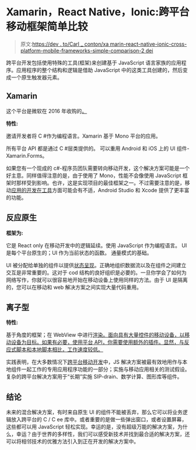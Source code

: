 # Xamarin，React Native，Ionic:跨平台移动框架简单比较

> 原文:[https://dev . to/Carl _ conton/xa marin-react-native-ionic-cross-platform-mobile-frameworks-simple-comparison-2 dei](https://dev.to/carl_conton/xamarin-react-native-ionic-cross-platform-mobile-frameworks-simple-comparison-2dei)

跨平台开发包括使用特殊的工具(框架)来创建基于 JavaScript 语言家族的应用程序。应用程序的整个结构和逻辑是借助 JavaScript 中的这类工具创建的，然后变成一个原生触发器元素。

## [](#xamarin)Xamarin

这个平台是微软在 2016 年收购的[。](https://blogs.microsoft.com/blog/2016/02/24/microsoft-to-acquire-xamarin-and-empower-more-developers-to-build-apps-on-any-device/)

**特性:**

邀请开发者将 C #作为编程语言。Xamarin 基于 Mono 平台的应用。

所有平台 API 都是通过 C #层类提供的。
可以重用 Android 和 iOS 上的 UI 组件- Xamarin.Forms。

如果您有一个现成的 c#-程序员团队需要转向移动开发，这个解决方案可能是一个好主意。同样值得注意的是，由于使用了 Mono，性能不会像使用 JavaScript 框架时那样受到影响。也许，这是实现项目的最佳框架之一。不过需要注意的是，移动[应用的开发在工具](https://docs.microsoft.com/en-us/xamarin/tools/)方面可能会有不适，Android Studio 和 Xcode 提供了更丰富的功能。

## [](#react-native)反应原生

**框架为:**

它是 React only 在移动开发中的逻辑延续。使用 JavaScript 作为编程语言。
UI 是每个平台原生的；UI 作为当前状态的函数。
通量模式的基础。

UI 被分配给单独的组件以提供[状态呈现](https://github.com/Flipboard/react-canvas)。正确地组织数据流以及在组件之间建立交互是非常重要的。这对于 cod 结构的良好组织是必要的。一旦你学会了如何为网络写作，你就可以很容易地开始在移动设备上使用同样的方法。由于 UI 是隔离的，您可以在移动和 web 解决方案之间实现大量代码重用。

## [](#ionic)离子型

**特性:**

基于角度的框架；在 WebView 中进行[渲染。面向具有大量控件的移动设备，以移动设备为目标。如果有必要，使用平台 API，你需要使用额外的插件。显然，与反应式脚本和本地脚本相比，工作速度较低。](https://developer.android.com/reference/android/webkit/WebView)

实践表明，在大多数情况下[跨平台移动开发](https://svitla.com/blog/major-cross-platform-mobile-development-tools)中，JS 解决方案被最有效地用作与本地组件一起工作的专用应用程序功能的一部分；实施与移动应用相关的测试假设。复杂的跨平台解决方案用于“长期”实施 SIP-drain、数学计算、图形库等组件。

## [](#conclusion)结论

未来的混合解决方案，有时来自原生 Ul 的组件不能被丢弃，那么它可以将业务逻辑放入跨平台的 C / C ee 库中。或者重要的是做一些弹出窗口，或者设置屏幕，这些都可以用 JavaScript 轻松实现。幸运的是，没有超级万能的解决方案，为什么，幸运？由于世界的多样性，我们可以感受新技术并找到最合适的解决方案，还可以将相邻技术的优雅方法引入到正在开发的解决方案中。